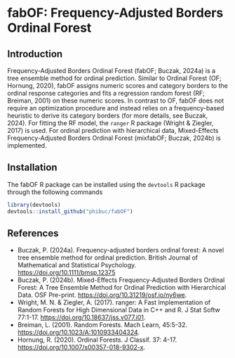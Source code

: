 # fabOF: Frequency-Adjusted Borders Ordinal Forest
## Introduction
Frequency-Adjusted Borders Ordinal Forest (fabOF; Buczak, 2024a) is a tree ensemble method for ordinal prediction. Similar to Ordinal Forest (OF; Hornung, 2020), fabOF assigns numeric scores and category borders to the ordinal response categories and fits a regression random forest (RF; Breiman, 2001) on these numeric scores. In contrast to OF, fabOF does not require an optimization procedure and instead relies on a frequency-based heuristic to derive its category borders (for more details, see Buczak, 2024). For fitting the RF model, the `ranger` R package (Wright & Ziegler, 2017) is used. For ordinal prediction with hierarchical data, Mixed-Effects Frequency-Adjusted Borders Ordinal Forest (mixfabOF; Buczak, 2024b) is implemented.

## Installation
The fabOF R package can be installed using the `devtools` R package through the following commands
```R
library(devtools)
devtools::install_github("phibuc/fabOF") 
```

## References
* Buczak, P. (2024a). Frequency-adjusted borders ordinal forest: A novel tree ensemble method for ordinal prediction. British Journal of Mathematical and Statistical Psychology. https://doi.org/10.1111/bmsp.12375
* Buczak, P. (2024b). Mixed-Effects Frequency-Adjusted Borders Ordinal Forest: A Tree Ensemble Method for Ordinal Prediction with Hierarchical Data. OSF Pre-print. https://doi.org/10.31219/osf.io/ny6we.
* Wright, M. N. & Ziegler, A. (2017). ranger: A Fast Implementation of Random Forests for High Dimensional Data in C++ and R. J Stat Softw 77:1-17. https://doi.org/10.18637/jss.v077.i01.
* Breiman, L. (2001). Random Forests. Mach Learn, 45:5-32. https://doi.org/10.1023/A:1010933404324.
* Hornung, R. (2020). Ordinal Forests. J Classif. 37: 4-17. https://doi.org/10.1007/s00357-018-9302-x.

